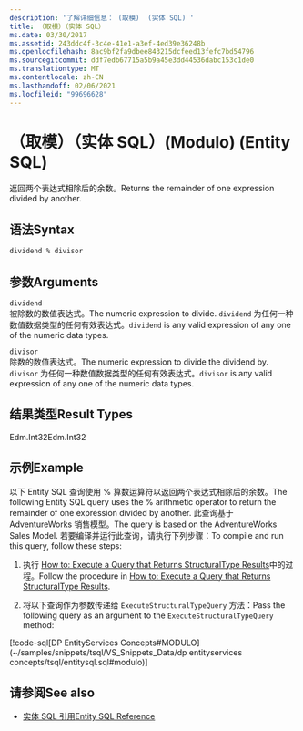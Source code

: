 ```yaml
---
description: '了解详细信息： (取模)  (实体 SQL) '
title: （取模）（实体 SQL）
ms.date: 03/30/2017
ms.assetid: 243ddc4f-3c4e-41e1-a3ef-4ed39e36248b
ms.openlocfilehash: 8ac9bf2fa9dbee843215dcfeed13fefc7bd54796
ms.sourcegitcommit: ddf7edb67715a5b9a45e3dd44536dabc153c1de0
ms.translationtype: MT
ms.contentlocale: zh-CN
ms.lasthandoff: 02/06/2021
ms.locfileid: "99696628"
---
```

# <a name="modulo-entity-sql"></a><span data-ttu-id="09762-103">（取模）（实体 SQL）</span><span class="sxs-lookup"><span data-stu-id="09762-103">(Modulo) (Entity SQL)</span></span>

<span data-ttu-id="09762-104">返回两个表达式相除后的余数。</span><span class="sxs-lookup"><span data-stu-id="09762-104">Returns the remainder of one expression divided by another.</span></span>  
  
## <a name="syntax"></a><span data-ttu-id="09762-105">语法</span><span class="sxs-lookup"><span data-stu-id="09762-105">Syntax</span></span>  
  
```sql  
dividend % divisor  
```  
  
## <a name="arguments"></a><span data-ttu-id="09762-106">参数</span><span class="sxs-lookup"><span data-stu-id="09762-106">Arguments</span></span>  

 `dividend`  
 <span data-ttu-id="09762-107">被除数的数值表达式。</span><span class="sxs-lookup"><span data-stu-id="09762-107">The numeric expression to divide.</span></span> <span data-ttu-id="09762-108">`dividend` 为任何一种数值数据类型的任何有效表达式。</span><span class="sxs-lookup"><span data-stu-id="09762-108">`dividend` is any valid expression of any one of the numeric data types.</span></span>  
  
 `divisor`  
 <span data-ttu-id="09762-109">除数的数值表达式。</span><span class="sxs-lookup"><span data-stu-id="09762-109">The numeric expression to divide the dividend by.</span></span> <span data-ttu-id="09762-110">`divisor` 为任何一种数值数据类型的任何有效表达式。</span><span class="sxs-lookup"><span data-stu-id="09762-110">`divisor` is any valid expression of any one of the numeric data types.</span></span>  
  
## <a name="result-types"></a><span data-ttu-id="09762-111">结果类型</span><span class="sxs-lookup"><span data-stu-id="09762-111">Result Types</span></span>  

 <span data-ttu-id="09762-112">Edm.Int32</span><span class="sxs-lookup"><span data-stu-id="09762-112">Edm.Int32</span></span>  
  
## <a name="example"></a><span data-ttu-id="09762-113">示例</span><span class="sxs-lookup"><span data-stu-id="09762-113">Example</span></span>  

 <span data-ttu-id="09762-114">以下 Entity SQL 查询使用 % 算数运算符以返回两个表达式相除后的余数。</span><span class="sxs-lookup"><span data-stu-id="09762-114">The following Entity SQL query uses the % arithmetic operator to return the remainder of one expression divided by another.</span></span> <span data-ttu-id="09762-115">此查询基于 AdventureWorks 销售模型。</span><span class="sxs-lookup"><span data-stu-id="09762-115">The query is based on the AdventureWorks Sales Model.</span></span> <span data-ttu-id="09762-116">若要编译并运行此查询，请执行下列步骤：</span><span class="sxs-lookup"><span data-stu-id="09762-116">To compile and run this query, follow these steps:</span></span>  
  
1. <span data-ttu-id="09762-117">执行 [How to: Execute a Query that Returns StructuralType Results](../how-to-execute-a-query-that-returns-structuraltype-results.md)中的过程。</span><span class="sxs-lookup"><span data-stu-id="09762-117">Follow the procedure in [How to: Execute a Query that Returns StructuralType Results](../how-to-execute-a-query-that-returns-structuraltype-results.md).</span></span>  
  
2. <span data-ttu-id="09762-118">将以下查询作为参数传递给 `ExecuteStructuralTypeQuery` 方法：</span><span class="sxs-lookup"><span data-stu-id="09762-118">Pass the following query as an argument to the `ExecuteStructuralTypeQuery` method:</span></span>  
  
 [!code-sql[DP EntityServices Concepts#MODULO](~/samples/snippets/tsql/VS_Snippets_Data/dp entityservices concepts/tsql/entitysql.sql#modulo)]  
  
## <a name="see-also"></a><span data-ttu-id="09762-119">请参阅</span><span class="sxs-lookup"><span data-stu-id="09762-119">See also</span></span>

- [<span data-ttu-id="09762-120">实体 SQL 引用</span><span class="sxs-lookup"><span data-stu-id="09762-120">Entity SQL Reference</span></span>](entity-sql-reference.md)
